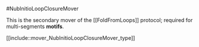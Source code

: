 #NubInitioLoopClosureMover

This is the secondary mover of the [[FoldFromLoops]] protocol; required for multi-segments **motifs**.

[[include::mover_NubInitioLoopClosureMover_type]]